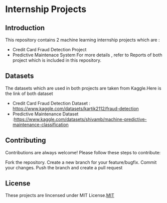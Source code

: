 
# Internship Projects



## Introduction
This repository contains 2 machine learning internship projects which are :
     
* Credit Card Fraud Detection Project 
* Predictive Maintenace System
For more details , refer to Reports of both project which is included in this repository.

## Datasets
 The datasets which are used in both projects are taken from Kaggle.Here is the link of both dataset 
 * Credit Card Fraud Detection Dataset : https://www.kaggle.com/datasets/kartik2112/fraud-detection
 * Predictive Maintenance Dataset :https://www.kaggle.com/datasets/shivamb/machine-predictive-maintenance-classification

## Contributing

Contributions are always welcome!
Please follow these steps to contribute:

Fork the repository.
Create a new branch for your feature/bugfix.
Commit your changes.
Push the branch and create a pull request


## License

These projects are lincensed under MIT License.[MIT](https://choosealicense.com/licenses/mit/)

